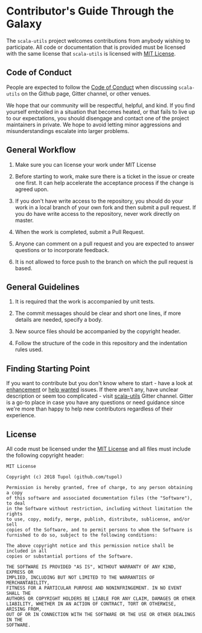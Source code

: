 # Contributor's Guide Through the Galaxy

The `scala-utils` project welcomes contributions from anybody wishing to participate.
All code or documentation that is provided must be licensed with the same
license that `scala-utils` is licensed with [MIT License](LICENSE).


## Code of Conduct

People are expected to follow the [Code of Conduct](CODE_OF_CONDUCT.md)
when discussing `scala-utils` on the Github page, Gitter channel, or other venues.

We hope that our community will be respectful, helpful, and kind. If you find 
yourself embroiled in a situation that becomes heated, or that fails to live up 
to our expectations, you should disengage and contact one of the project maintainers 
in private. We hope to avoid letting minor aggressions and misunderstandings 
escalate into larger problems.


## General Workflow

1. Make sure you can license your work under MIT License

2. Before starting to work, make sure there is a ticket in the issue or create one first. 
   It can help accelerate the acceptance process if the change is agreed upon.

3. If you don't have write access to the repository, you should do your work in a 
   local branch of your own fork and then submit a pull request. 
   If you do have write access to the repository, never work directly on master.

4. When the work is completed, submit a Pull Request.

5. Anyone can comment on a pull request and you are expected to answer questions or to 
   incorporate feedback.

6. It is not allowed to force push to the branch on which the pull request is based.


## General Guidelines

1. It is required that the work is accompanied by unit tests.

2. The commit messages should be clear and short one lines, if more details are needed, 
   specify a body.

3. New source files should be accompanied by the copyright header.

4. Follow the structure of the code in this repository and the indentation rules used.

   
## Finding Starting Point

If you want to contribute but you don't know where to start - have a look at [enhancement](https://github.com/tupol/scala-utils/labels/enhancement) or [help wanted](https://github.com/tupol/scala-utils/labels/help%20wanted) issues.
If there aren't any, have unclear description or seem too complicated - visit [scala-utils](https://gitter.im/scala-utils/community) Gitter channel.
Gitter is a go-to place in case you have any questions or need guidance since we're more than happy to help new contributors regardless of their experience.
   
   
## License

All code must be licensed under the [MIT License](LICENSE) and all files must include the following 
copyright header:

```
MIT License

Copyright (c) 2018 Tupol (github.com/tupol)

Permission is hereby granted, free of charge, to any person obtaining a copy
of this software and associated documentation files (the "Software"), to deal
in the Software without restriction, including without limitation the rights
to use, copy, modify, merge, publish, distribute, sublicense, and/or sell
copies of the Software, and to permit persons to whom the Software is
furnished to do so, subject to the following conditions:

The above copyright notice and this permission notice shall be included in all
copies or substantial portions of the Software.

THE SOFTWARE IS PROVIDED "AS IS", WITHOUT WARRANTY OF ANY KIND, EXPRESS OR
IMPLIED, INCLUDING BUT NOT LIMITED TO THE WARRANTIES OF MERCHANTABILITY,
FITNESS FOR A PARTICULAR PURPOSE AND NONINFRINGEMENT. IN NO EVENT SHALL THE
AUTHORS OR COPYRIGHT HOLDERS BE LIABLE FOR ANY CLAIM, DAMAGES OR OTHER
LIABILITY, WHETHER IN AN ACTION OF CONTRACT, TORT OR OTHERWISE, ARISING FROM,
OUT OF OR IN CONNECTION WITH THE SOFTWARE OR THE USE OR OTHER DEALINGS IN THE
SOFTWARE.
```
